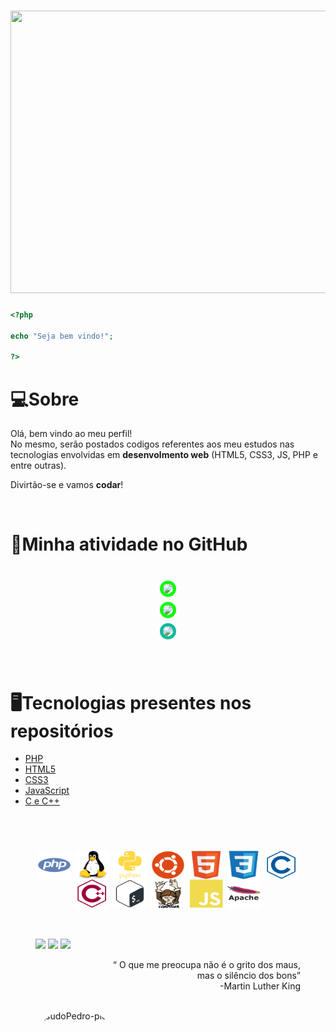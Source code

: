 <h1 align="center">
  <img src="https://github.com/sudoAptIPedro/phpKillJava/blob/main/lelp.gif" width="752" height="452">
</h1>

``` php
<?php

echo "Seja bem vindo!"; 

?>
```

# 💻Sobre 
Olá, bem vindo ao meu perfil!<br> No mesmo, serão postados codigos referentes aos meu estudos nas <br> tecnologias envolvidas em **desenvolmento web** (HTML5, CSS3, JS, PHP e entre outras).
<br>

Divirtão-se e vamos **codar**!

<br>

# 👾**Minha atividade no GitHub**
<figure>
  <h1 align="center">
    <a href="https://github.com/sudoAptIPedro">
      <img style="border: 5px solid rgb(9, 255, 0); border-radius:50px;" height="180em" src="https://github-readme-stats.vercel.app/api?username=sudoAptIPedro&show_icons=true&theme=blue-green&include_all_commits=true&count_private=true" />
      <br>
      <img style="border: 5px solid rgb(9, 255, 0); border-radius:50px;" height="180em" src="https://github-readme-stats.vercel.app/api/top-langs/?username=sudoAptIPedro&layout=compact&langs_count=7&theme=blue-green" />
      <br>
      <img style="border: 5px solid rgb(14, 185, 157); border-radius:50px;" height="30em" src="https://img.shields.io/github/followers/sudoAptIPedro.svg?style=social&label=Follow&maxAge=2592000" /> 
    </a>
  </h1> 
</figure>
<br>

# 🖥**Tecnologias presentes nos repositórios**
- [PHP](https://github.com/sudoAptIPedro/php)
- [HTML5](https://github.com/sudoAptIPedro/study-html5-css3)
- [CSS3](https://github.com/sudoAptIPedro/study-html5-css3)
- [JavaScript](https://github.com/sudoAptIPedro/javascript)
- [C e C++](https://github.com/sudoAptIPedro/c_cpp_studies)
<br>
<figure>
  <h1 align="center">
    <img align="center" alt="sudoPedro-PHP" height="46" width="54" src="https://raw.githubusercontent.com/devicons/devicon/master/icons/php/php-plain.svg"/>
    <img align="center" alt="sudoPedro-linux" height="46" width="54" src="https://raw.githubusercontent.com/devicons/devicon/master/icons/linux/linux-original.svg">
    <img align="center" alt="sudoPedro-Python" height="46" width="54" src="https://raw.githubusercontent.com/devicons/devicon/master/icons/python/python-plain-wordmark.svg">
    <img align="center" alt="sudoPedro-Ubuntu" height="46" width="54" src="https://raw.githubusercontent.com/devicons/devicon/master/icons/ubuntu/ubuntu-plain.svg"/>
    <img align="center" alt="sudoPedro-HTML" height="46" width="54" src="https://raw.githubusercontent.com/devicons/devicon/master/icons/html5/html5-original.svg">
    <img align="center" alt="sudoPedro-CSS" height="46" width="54" src="https://raw.githubusercontent.com/devicons/devicon/master/icons/css3/css3-original.svg">
    <img align="center" alt="sudoPedro-C" height="46" width="54" src="https://raw.githubusercontent.com/devicons/devicon/master/icons/c/c-line.svg"/>
    <img align="center" alt="sudoPedro-C++" height="46" width="54" src="https://raw.githubusercontent.com/devicons/devicon/master/icons/cplusplus/cplusplus-line.svg"/>
    <img align="center" alt="sudoPedro-BASH" height="46" width="54" src="https://raw.githubusercontent.com/devicons/devicon/master/icons/bash/bash-plain.svg"/>
    <img align="center" alt="sudoPedro-COMPOSER" height="46" width="54" src="https://raw.githubusercontent.com/devicons/devicon/master/icons/composer/composer-original.svg"/>
    <img align="center" alt="sudoPedro-JS" height="46" width="54" src="https://raw.githubusercontent.com/devicons/devicon/master/icons/javascript/javascript-plain.svg">
    <img align="center" alt="sudoPedro-Apache" height="46" width="54" src="https://raw.githubusercontent.com/devicons/devicon/master/icons/apache/apache-original-wordmark.svg">
  </h1>
</figure>
<br>

<div>
  <figure>
    <a href="tel:21971292477" target="_blank"><img src="https://img.shields.io/badge/WhatsApp-25D366?style=for-the-badge&logo=whatsapp&logoColor=white" target="_blank"></a>
    <a href="mailto:2003arthurdacosta8@gmail.com" target="_blank"><img src="https://img.shields.io/badge/Gmail-D14836?style=for-the-badge&logo=gmail&logoColor=white" target="_blank"></a>
    <a href="https://www.linkedin.com/in/pedro-arthur-5518721a5" target="_blank"><img src="https://img.shields.io/badge/LinkedIn-0077B5?style=for-the-badge&logo=linkedin&logoColor=white" target="_blank"></a>
    <br>
    <p align="right" width="50">
      <q> O que me preocupa não é o grito dos maus, <br> mas o silêncio dos bons</q> 
      <br>
        -Martin Luther King
      <p>
      <br>
    <img align="left" alt="sudoPedro-pict2" height="154" style="border-radius:50px;" src="https://github.com/sudoAptIPedro/phpKillJava/blob/main/myLovenk.gif">
  </figure>
</div>     

